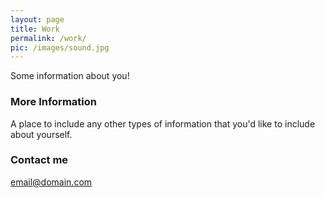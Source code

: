 ```yaml
---
layout: page
title: Work
permalink: /work/
pic: /images/sound.jpg
---
```


Some information about you!

### More Information

A place to include any other types of information that you'd like to include about yourself.

### Contact me

[email@domain.com](mailto:email@domain.com)
